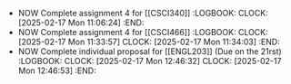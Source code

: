 - NOW Complete assignment 4 for [[CSCI340]]
  :LOGBOOK:
  CLOCK: [2025-02-17 Mon 11:06:24]
  :END:
- NOW Complete assignment 4 for [[CSCI466]]
  :LOGBOOK:
  CLOCK: [2025-02-17 Mon 11:33:57]
  CLOCK: [2025-02-17 Mon 11:34:03]
  :END:
- NOW Complete individual proposal for [[ENGL203]] (Due on the 21rst)
  :LOGBOOK:
  CLOCK: [2025-02-17 Mon 12:46:32]
  CLOCK: [2025-02-17 Mon 12:46:53]
  :END: